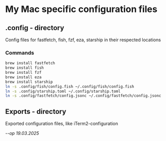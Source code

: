 # My Mac specific configuration files

## .config - directory
Config files for fastfetch, fish, fzf, eza, starship in their respected locations

### Commands

```bash
brew install fastfetch
brew install fish
brew install fzf
brew install eza
brew install starship 
ln -s .config/fish/config.fish ~/.config/fish/config.fish
ln -s .config/starship.toml ~/.config/starship.toml
ln -s .config/fastfetch/config.jsonc ~/.config/fastfetch/config.jsonc
```

## Exports - directory
Exported configuration files, like iTerm2-configuration 

<em>--op 19.03.2025</em>
